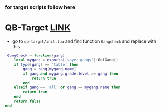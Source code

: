 ### for target scripts follow here

# QB-Target [LINK](https://github.com/qbcore-framework/qb-target)

 - go to `qb-target/init.lua` and find function `Gangcheck` and replace with this
```lua
 GangCheck = function(gang)
    local mygang = exports['sayer-gangs']:GetGang()
	if type(gang) == 'table' then
		gang = gang[mygang.name]
		if gang and mygang.grade.level >= gang then
			return true
		end
	elseif gang == 'all' or gang == mygang.name then
		return true
	end
	return false
end
```

